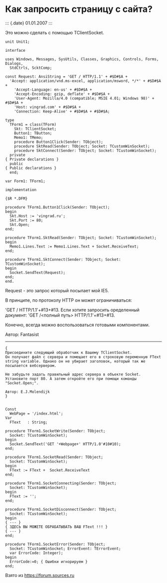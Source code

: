 Как запросить страницу с сайта?
===============================

::: {.date}
01.01.2007
:::

Это можно сделать с помощью TClientSocket.

    unit Unit1;
     
    interface
     
    uses Windows, Messages, SysUtils, Classes, Graphics, Controls, Forms, Dialogs,
      StdCtrls, ScktComp;
     
    const Request: AnsiString = 'GET / HTTP/1.1' + #$D#$A +
      'Accept: application/vnd.ms-excel, application/msword, */*' + #$D#$A +
        'Accept-Language: en-us' + #$D#$A +
        'Accept-Encoding: gzip, deflate' + #$D#$A +
        'User-Agent: Mozilla/4.0 (compatible; MSIE 4.01; Windows 98)' + #$D#$A +
        'Host: vingrad.com' + #$D#$A +
        'Connection: Keep-Alive' + #$D#$A + #$D#$A;
     
    type
      TForm1 = class(TForm)
        Skt: TClientSocket;
        Button1: TButton;
        Memo1: TMemo;
        procedure Button1Click(Sender: TObject);
        procedure SktRead(Sender: TObject; Socket: TCustomWinSocket);
        procedure SktConnect(Sender: TObject; Socket: TCustomWinSocket);
      private
    { Private declarations }
      public
    { Public declarations }
      end;
     
    var Form1: TForm1;
     
    implementation
     
    {$R *.DFM}
     
    procedure TForm1.Button1Click(Sender: TObject);
    begin
      Skt.Host := 'vingrad.ru';
      Skt.Port := 80;
      Skt.Open;
    end;
     
    procedure TForm1.SktRead(Sender: TObject; Socket: TCustomWinSocket);
    begin
      Memo1.Lines.Text := Memo1.Lines.Text + Socket.ReceiveText;
    end;
     
    procedure TForm1.SktConnect(Sender: TObject; Socket: TCustomWinSocket);
    begin
      Socket.SendText(Request);
    end;
    end.

Request - это запрос который посылает мой IE5.

В принципе, по протоколу HTTP он может ограничиваться:

\'GET / HTTP/1.1\'+\#13+\#13. Если хотите запросить оределенный
документ: \'GET /\<полный путь\> HTTP/1.1\'+\#13+\#13.

Конечно, всегда можно воспользоваться готовыми компонентами.

Автор: Fantasist

------------------------------------------------------------------------

    {
    Присоедините следующий обработчик к Вашему TClientSocket. 
    Он получает файл с сервера и помещает его в строковую переменную FText string variable. Однако он не убирает заголовок, который так же посылается вебсервером.
     
    Не забудьте задать правильный адрес сервера в объекте Socket. Установите порт 80. А затем откройте его при помощи команды "Socket.Open;".
     
    Автор: E.J.Molendijk
    } 
     
     
    Const 
      WebPage = '/index.html'; 
    Var 
      FText   : String; 
     
    procedure TForm1.SocketWrite(Sender: TObject; 
      Socket: TCustomWinSocket); 
    begin 
      Socket.SendText('GET '+Webpage+' HTTP/1.0'#10#10); 
    end; 
     
    procedure TForm1.SocketRead(Sender: TObject; 
      Socket: TCustomWinSocket); 
    begin 
      FText := FText +  Socket.ReceiveText 
    end; 
     
    procedure TForm1.SocketConnecting(Sender: TObject; 
      Socket: TCustomWinSocket); 
    begin 
      FText := ''; 
    end; 
     
    procedure TForm1.SocketDisconnect(Sender: TObject; 
      Socket: TCustomWinSocket); 
    begin 
    { --- } 
    { ЗДЕСЬ ВЫ МОЖЕТЕ ОБРАБАТЫВАТЬ ВАШ FText !!! } 
    { --- } 
    end; 
     
    procedure TForm1.SocketError(Sender: TObject; 
      Socket: TCustomWinSocket; ErrorEvent: TErrorEvent; 
      var ErrorCode: Integer); 
    begin 
      ErrorCode:=0; { Ошибки игнорируем }
    end;

Взято из <https://forum.sources.ru>
